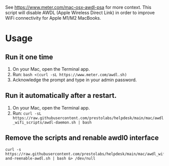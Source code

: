 See https://www.meter.com/mac-osx-awdl-psa for more context. This script will disable AWDL (Apple Wireless Direct Link)
in order to improve WiFi connectivity for Apple M1/M2 MacBooks.

# Usage

## Run it one time

1. On your Mac, open the Terminal app.
2. Run: 
```bash <(curl -sL https://www.meter.com/awdl.sh)```
3. Acknowledge the prompt and type in your admin password.


## Run it automatically after a restart. 

1. On your Mac, open the Terminal app.
2. Run: 
```curl -sL https://raw.githubusercontent.com/prestolabs/helpdesk/main/mac/awdl_wifi_scripts/awdl-daemon.sh | bash```

## Remove the scripts and renable awdl0 interface
```
curl -s https://raw.githubusercontent.com/prestolabs/helpdesk/main/mac/awdl_wifi_scripts/cleanup-and-reenable-awdl.sh | bash &> /dev/null
``` 
